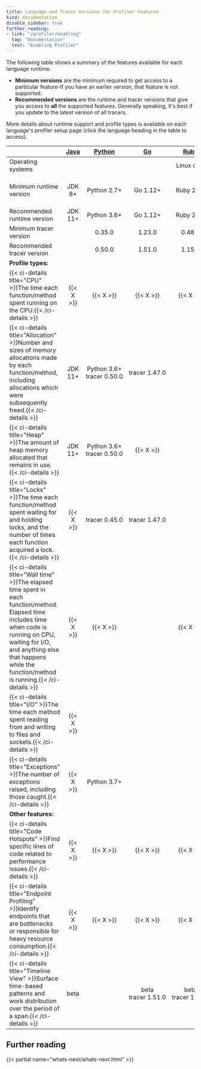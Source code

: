 ```yaml
---
title: Language and Tracer Versions for Profiler Features
kind: documentation
disable_sidebar: true
further_reading:
- link: "/profiler/enabling"
  tag: "Documentation"
  text: "Enabling Profiler"
---
```


The following table shows a summary of the features available for each language runtime. 
- **Minimum versions** are the minimum required to get access to a particular feature-If you have an earlier version, that feature is not supported. 
- **Recommended versions** are the runtime and tracer versions that give you access to **all** the supported features. Generally speaking, it's best if you update to the latest version of all tracers.

More details about runtime support and profile types is available on each language's profiler setup page (click the language heading in the table to access).

|                                   | [Java][1]  | [Python][2]  |  [Go][3]   |  [Ruby][4] |   [Node.js][5]  |  [.NET][6]   |   [PHP][7]  | [Rust/C/C++][8] |
|-----------------------------------|:-------:|:-------:|:------------:|:------:|:---------:|:-------:|:------:|:----------:|
| Operating systems                 | | | | Linux only | | | CentOS&nbsp;7+ | Linux&nbsp;v4.17+ |
| Minimum runtime version | JDK 8+ | Python&nbsp;2.7+ | Go 1.12+ | Ruby 2.3+ | Node 14+ | .NET&nbsp;Core&nbsp;2.1+, .NET&nbsp;5+, .NET&nbsp;Framework&nbsp;4.6.1+ [Details][2] | PHP 7.1+ [Details][3] |  |
| Recommended runtime version | JDK 11+ | Python 3.6+ | Go 1.12+ | Ruby 2.3+ | Node 14+ | .NET 6+ | PHP 7.1+ | |
| Minimum tracer version   | | 0.35.0 | 1.23.0 | 0.48.0 | 0.23.0 | 2.7.0| | |
| Recommended tracer version |    | 0.50.0  | 1.51.0 | 1.15.0 | 2.12.0 | 2.31.0  | 0.92.0 | |
| **Profile types:** |
| {{< ci-details title="CPU" >}}The time each function/method spent running on the CPU.{{< /ci-details >}}   | {{< X >}} | {{< X >}} | {{< X >}} | {{< X >}} |   | tracer&nbsp;2.15.0 | {{< X >}} | beta<br>ddprof&nbsp;0.1.0 |
| {{< ci-details title="Allocation" >}}Number and sizes of memory allocations made by each function/method, including allocations which were subsequently freed.{{< /ci-details >}}   | JDK 11+ | Python 3.6+<br>tracer&nbsp;0.50.0 | tracer&nbsp;1.47.0 |      |       | beta, .NET 6+<br>tracer&nbsp;2.18.0 | tracer&nbsp;0.88.0 | beta<br>ddprof&nbsp;0.9.3 |
| {{< ci-details title="Heap" >}}The amount of heap memory allocated that remains in use.{{< /ci-details >}}   | JDK 11+ | Python 3.6+<br> tracer&nbsp;0.50.0 | {{< X >}} |      | {{< X >}} | beta, .NET 6+<br>tracer&nbsp;2.22.0 |       | beta<br>ddprof&nbsp;0.15.0 |
| {{< ci-details title="Locks" >}}The time each function/method spent waiting for and holding locks, and the number of times each function acquired a lock.{{< /ci-details >}}   | {{< X >}} | tracer&nbsp;0.45.0 | tracer&nbsp;1.47.0 |      |       | .NET 6+<br>tracer&nbsp;2.31.0 |       |      |
| {{< ci-details title="Wall time" >}}The elapsed time spent in each function/method. Elapsed time includes time when code is running on CPU, waiting for I/O, and anything else that happens while the function/method is running.{{< /ci-details >}}   | {{< X >}} | {{< X >}} |       | {{< X >}} | {{< X >}} | {{< X >}} | {{< X >}} |       |
| {{< ci-details title="I/O" >}}The time each method spent reading from and writing to files and sockets.{{< /ci-details >}}   | {{< X >}} |       |       |       |       |       |       |       |
| {{< ci-details title="Exceptions" >}}The number of exceptions raised, including those caught.{{< /ci-details >}}   | {{< X >}} | Python 3.7+ |       |       |       | .NET 5+<br>tracer&nbsp;2.31.0 |  beta<br>tracer&nbsp;0.92.0  |       |
| **Other features:** |
| {{< ci-details title="Code Hotspots" >}}Find specific lines of code related to performance issues.{{< /ci-details >}}   | {{< X >}} | {{< X >}} | {{< X >}} | {{< X >}} | beta | {{< X >}} | tracer&nbsp;0.71.0 |      |
| {{< ci-details title="Endpoint Profiling" >}}Identify endpoints that are bottlenecks or responsible for heavy resource consumption.{{< /ci-details >}}   | {{< X >}} | {{< X >}} | {{< X >}} | {{< X >}} | beta | tracer&nbsp;2.15.0 | tracer&nbsp;0.79.0 |      |
| {{< ci-details title="Timeline View" >}}Surface time-based patterns and work distribution over the period of a span.{{< /ci-details >}}   | beta |       | beta<br>tracer&nbsp;1.51.0 | beta<br>tracer&nbsp;1.15.0 |       | beta<br>tracer&nbsp;2.30.0 | beta<br>tracer&nbsp;0.89.0 |      |

## Further reading

{{< partial name="whats-next/whats-next.html" >}}

[1]: /profiler/enabling/java/
[2]: /profiler/enabling/python/
[3]: /profiler/enabling/go/
[4]: /profiler/enabling/ruby/
[5]: /profiler/enabling/nodejs/
[6]: /profiler/enabling/dotnet/
[7]: /profiler/enabling/php/
[8]: /profiler/enabling/ddprof/